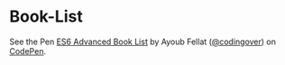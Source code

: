 # Book-List
<span>See the Pen [ES6 Advanced Book List](https://codepen.io/codingover/pen/ZEpYRdO) by Ayoub Fellat ([@codingover](https://codepen.io/codingover)) on [CodePen](https://codepen.io).</span>
